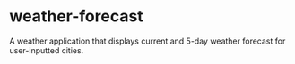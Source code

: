 # weather-forecast
A weather application that displays current and 5-day weather forecast for user-inputted cities. 
